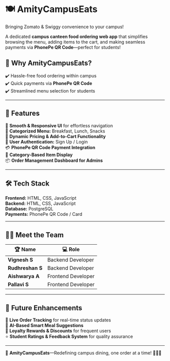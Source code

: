 # 🍽️ AmityCampusEats  

Bringing Zomato & Swiggy convenience to your campus!

A dedicated **campus canteen food ordering web app** that simplifies browsing the menu, adding items to the cart, and making seamless payments via **PhonePe QR Code**—perfect for students!  

## 🎯 Why AmityCampusEats?  
✔️ Hassle-free food ordering within campus  
✔️ Quick payments via **PhonePe QR Code**  
✔️ Streamlined menu selection for students  

---

## 🚀 Features  
📱 **Smooth & Responsive UI** for effortless navigation  
🍛 **Categorized Menu:** Breakfast, Lunch, Snacks  
🛒 **Dynamic Pricing & Add-to-Cart Functionality**  
🔐 **User Authentication:** Sign Up / Login  
💳 **PhonePe QR Code Payment Integration**  
📂 **Category-Based Item Display**  
📦 **Order Management Dashboard for Admins**  

---

## 🛠️ Tech Stack  
**Frontend:** HTML, CSS, JavaScript  
**Backend:** HTML, CSS, JavaScript  
**Database:** PostgreSQL  
**Payments:** PhonePe QR Code / Card  

---

## 👨‍💻 Meet the Team  

| 🏆 Name       | 💻 Role             |  
|--------------|--------------------|  
| **Vignesh S** | Backend Developer |  
| **Rudhreshan S** | Backend Developer |  
| **Aishwarya A** | Frontend Developer |  
| **Pallavi S** | Frontend Developer |  

---

## 🔮 Future Enhancements  
🚀 **Live Order Tracking** for real-time status updates  
🤖 **AI-Based Smart Meal Suggestions**  
🎁 **Loyalty Rewards & Discounts** for frequent users  
⭐ **Student Ratings & Feedback System** for quality assurance  

---

📌 **AmityCampusEats**—Redefining campus dining, one order at a time! 🍕🥗🍔  
